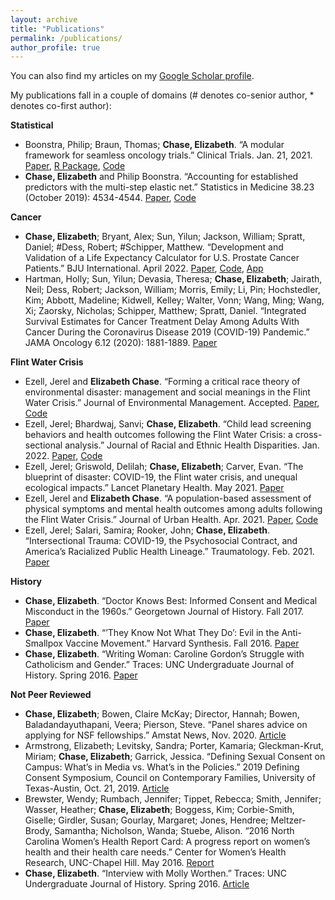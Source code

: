 ```yaml
---
layout: archive
title: "Publications"
permalink: /publications/
author_profile: true
---
```


You can also find my articles on my [Google Scholar profile](https://scholar.google.com/citations?user=9Q2OtfwAAAAJ&hl=en). 

My publications fall in a couple of domains (# denotes co-senior author, * denotes co-first author):

**Statistical**
- Boonstra, Philip; Braun, Thomas; **Chase, Elizabeth**. “A modular framework for seamless oncology trials.” Clinical Trials. Jan. 21, 2021. [Paper](https://elizabethchase.github.io/files/boonstra_seamless.pdf), [R Package](https://github.com/elizabethchase/seamlesssim),  [Code](https://github.com/psboonstra/seamlesstrialdesign)
- **Chase, Elizabeth** and Philip Boonstra. “Accounting for established predictors with the multi-step elastic net.” Statistics in Medicine 38.23 (October 2019): 4534-4544. [Paper](https://elizabethchase.github.io/files/chase_elasticnet.pdf), [Code](https://github.com/elizabethchase/MSEN)

**Cancer**
- **Chase, Elizabeth**; Bryant, Alex; Sun, Yilun; Jackson, William; Spratt, Daniel; #Dess, Robert; #Schipper, Matthew. “Development and Validation of a Life Expectancy Calculator for U.S. Prostate Cancer Patients.” BJU International. April 2022. [Paper](https://elizabethchase.github.io/files/chase_occam.pdf), [Code](https://github.com/elizabethchase/PCOtherCause), [App](http://occam-cap.org/)
- Hartman, Holly; Sun, Yilun; Devasia, Theresa; **Chase, Elizabeth**; Jairath, Neil; Dess, Robert; Jackson, William; Morris, Emily; Li, Pin; Hochstedler, Kim; Abbott, Madeline; Kidwell, Kelley; Walter, Vonn; Wang, Ming; Wang, Xi; Zaorsky, Nicholas; Schipper, Matthew; Spratt, Daniel. “Integrated Survival Estimates for Cancer Treatment Delay Among Adults With Cancer During the Coronavirus Disease 2019 (COVID-19) Pandemic.” JAMA Oncology 6.12 (2020): 1881-1889. [Paper](https://elizabethchase.github.io/files/hartman_onccovid.pdf)

**Flint Water Crisis**
- Ezell, Jerel and **Elizabeth Chase**. “Forming a critical race theory of environmental disaster: management and social meanings in the Flint Water Crisis.” Journal of Environmental Management. Accepted. [Paper](https://elizabethchase.github.io/files/Ezell2022_CRT.pdf), [Code](https://github.com/elizabethchase/Flint_Community_Engagement/blob/master/paperthree_politics.Rmd)
- Ezell, Jerel; Bhardwaj, Sanvi; **Chase, Elizabeth**. “Child lead screening behaviors and health outcomes following the Flint Water Crisis: a cross-sectional analysis.” Journal of Racial and Ethnic Health Disparities. Jan. 2022. [Paper](https://elizabethchase.github.io/files/Ezell2022_child.pdf), [Code](https://github.com/elizabethchase/Flint_Community_Engagement/blob/master/papertwo_child_health.Rmd)
- Ezell, Jerel; Griswold, Delilah; **Chase, Elizabeth**; Carver, Evan. “The blueprint of disaster: COVID-19, the Flint water crisis, and unequal ecological impacts.” Lancet Planetary Health. May 2021. [Paper](https://elizabethchase.github.io/files/ezell2021_blueprint.pdf) 
- Ezell, Jerel and **Elizabeth Chase**. “A population-based assessment of physical symptoms and mental health outcomes among adults following the Flint Water Crisis.” Journal of Urban Health. Apr. 2021. [Paper](https://elizabethchase.github.io/files/ezell2021_adult.pdf), [Code](https://github.com/elizabethchase/Flint_Community_Engagement/blob/master/paperone_adult_health.Rmd)
- Ezell, Jerel; Salari, Samira; Rooker, John; **Chase, Elizabeth**. “Intersectional Trauma: COVID-19, the Psychosocial Contract, and America’s Racialized Public Health Lineage.” Traumatology. Feb. 2021. [Paper](https://elizabethchase.github.io/files/ezell2021_intersectional.pdf)

**History**
- **Chase, Elizabeth**. “Doctor Knows Best: Informed Consent and Medical Misconduct in the 1960s.” Georgetown Journal of History. Fall 2017. [Paper](https://elizabethchase.github.io/files/chase_informedconsent.pdf) 
- **Chase, Elizabeth**. “’They Know Not What They Do’: Evil in the Anti-Smallpox Vaccine Movement.” Harvard Synthesis. Fall 2016. [Paper](https://elizabethchase.github.io/files/chase_smallpoxvaccination.pdf) 
- **Chase, Elizabeth**. “Writing Woman: Caroline Gordon’s Struggle with Catholicism and Gender.” Traces: UNC Undergraduate Journal of History. Spring 2016. [Paper](https://elizabethchase.github.io/files/chase_carolinegordon.pdf) 

**Not Peer Reviewed**
- **Chase, Elizabeth**; Bowen, Claire McKay; Director, Hannah; Bowen, Baladandayuthapani, Veera; Pierson, Steve. “Panel shares advice on applying for NSF fellowships.” Amstat News, Nov. 2020. [Article](https://magazine.amstat.org/blog/2020/11/01/nsfpanel/) 
- Armstrong, Elizabeth; Levitsky, Sandra; Porter, Kamaria; Gleckman-Krut, Miriam; **Chase, Elizabeth**; Garrick, Jessica. “Defining Sexual Consent on Campus: What’s in Media vs. What’s in the Policies.” 2019 Defining Consent Symposium, Council on Contemporary Families, University of Texas-Austin, Oct. 21, 2019. [Article](https://sites.utexas.edu/contemporaryfamilies/2019/10/21/defining-consent-symposium-2019-armstrong-et-al-defining-sexual-consent-on-campus/) 
- Brewster, Wendy; Rumbach, Jennifer; Tippet, Rebecca; Smith, Jennifer; Wasser, Heather; **Chase, Elizabeth**; Boggess, Kim; Corbie-Smith, Giselle; Girdler, Susan; Gourlay, Margaret; Jones, Hendree; Meltzer-Brody, Samantha; Nicholson, Wanda; Stuebe, Alison. “2016 North Carolina Women’s Health Report Card: A progress report on women’s health and their health care needs.” Center for Women’s Health Research, UNC-Chapel Hill. May 2016. [Report](https://elizabethchase.github.io/files/NC_womens_health.pdf) 
- **Chase, Elizabeth**. “Interview with Molly Worthen.” Traces: UNC Undergraduate Journal of History. Spring 2016. [Article](https://elizabethchase.github.io/files/chase_interview_mw.pdf) 
